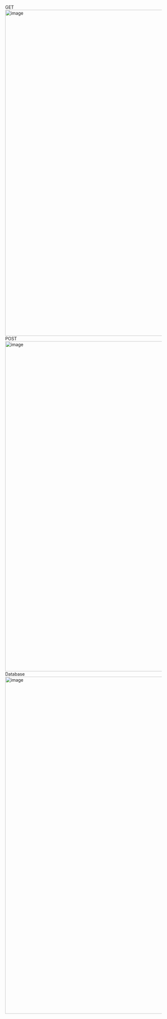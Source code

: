 GET
<img width="1900" height="1044" alt="image" src="https://github.com/user-attachments/assets/d3afd1ea-df30-4f3b-8036-77acfd8a0571" />
POST
<img width="1919" height="1057" alt="image" src="https://github.com/user-attachments/assets/424093ba-4896-4897-b20b-8e9411479e1e" />
Database
<img width="1917" height="1079" alt="image" src="https://github.com/user-attachments/assets/804bcc8c-7d0f-40bf-bfe8-1a46a89d4151" />
